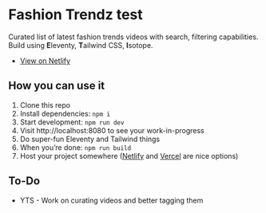 # Fashion Trendz test
Curated list of latest fashion trends videos with search, filtering capabilities. Build using **E**leventy, **T**ailwind CSS, **I**sotope.
* [View on Netlify](https://soccer-grid.netlify.app/)

## How you can use it
1. Clone this repo
2. Install dependencies: `npm i`
3. Start development: `npm run dev`
4. Visit http://localhost:8080 to see your work-in-progress
5. Do super-fun Eleventy and Tailwind things
6. When you’re done: `npm run build`
7. Host your project somewhere ([Netlify](https://www.netlify.com/) and [Vercel](https://vercel.com/) are nice options)

## To-Do
* YTS - Work on curating videos and better tagging them